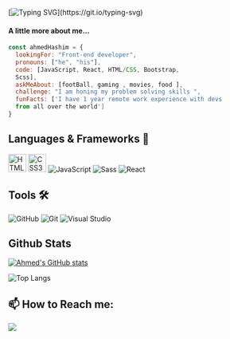 [![Typing SVG](https://readme-typing-svg.herokuapp.com?color=%2336BCF7&center=true&vCenter=true&width=600&lines=Hi+there+👋,+I+am+Ahmed+Hashim;+Welcome+to+My+Profile!;I+have+1+years+of+programming+experience;Always+learning+more+about+programming;Now+learning+React.Js.;Always+seeking+new+challenges+and+opportunities;To+be+Software+Engineer.;)](https://git.io/typing-svg)

<h4>A little more about me...</h4>
  

  
```javascript
const ahmedHashim = {
  lookingFor: "Front-end developer",
  pronouns: ["he", "his"],
  code: [JavaScript, React, HTML/CSS, Bootstrap, 
  Scss],
  askMeAbout: [footBall, gaming , movies, food ],
  challenge: "I am honing my problem solving skills ",
  funFacts: ['I have 1 year remote work experience with devs 
  from all over the world']
}
```
## **Languages & Frameworks** 📶 

<a href="https://developer.mozilla.org/en-US/docs/Glossary/HTML5" target="_blank" rel="noreferrer"><img src="https://raw.githubusercontent.com/danielcranney/readme-generator/main/public/icons/skills/html5-colored.svg" width="36" height="36" alt="HTML5" /></a>
<a href="https://www.w3.org/TR/CSS/#css" target="_blank" rel="noreferrer"><img src="https://raw.githubusercontent.com/danielcranney/readme-generator/main/public/icons/skills/css3-colored.svg" width="36" height="36" alt="CSS3" /></a>
![JavaScript](https://icongr.am/devicon/javascript-original.svg?size=50&color=currentColor)
![Sass](https://icongr.am/devicon/sass-original.svg?size=50&color=currentColor)
![React](https://icongr.am/devicon/react-original.svg?size=50&color=currentColor)

## **Tools** 🛠 

![GitHub](https://icongr.am/devicon/github-original.svg?size=50&color=e86d6d)
![Git](https://icongr.am/devicon/git-original.svg?size=50&color=currentColor)
![Visual Studio](https://icongr.am/devicon/visualstudio-plain.svg?size=50&color=e98b8b)

## **Github Stats**
[![Ahmed's GitHub stats](https://github-readme-stats.vercel.app/api?username=ahmedhasim209)](https://github.com/ahmedhasim209)


 ![Top Langs](https://github-readme-stats.vercel.app/api/top-langs/?username=ahmedhasim209&layout=compact)


<h2 align="left"><b>📫 How to Reach me:</b></h2>

<p align="left">
  <a target="_blank"
    href="https://www.linkedin.com/in/ahmmed-hashim/"><img
    src="https://img.shields.io/badge/-LinkedIn-0077b5?style=for-the-badge&logo=LinkedIn&logoColor=white"></img></a>
</p>


<!--
**ahmedhasim209/ahmedhasim209** is a ✨ _special_ ✨ repository because its `README.md` (this file) appears on your GitHub profile.

Here are some ideas to get you started:

- 🔭 I’m currently working on ...
- 🌱 I’m currently learning ...
- 👯 I’m looking to collaborate on ...
- 🤔 I’m looking for help with ...
- 💬 Ask me about ...
- 📫 How to reach me: ...
- 😄 Pronouns: ...
- ⚡ Fun fact: ...
-->

